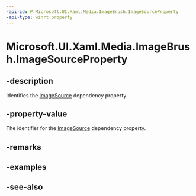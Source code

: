 ```yaml
---
-api-id: P:Microsoft.UI.Xaml.Media.ImageBrush.ImageSourceProperty
-api-type: winrt property
---
```


<!-- Property syntax
public Windows.UI.Xaml.DependencyProperty ImageSourceProperty { get; }
-->

# Microsoft.UI.Xaml.Media.ImageBrush.ImageSourceProperty

## -description
Identifies the [ImageSource](imagebrush_imagesource.md) dependency property.

## -property-value
The identifier for the [ImageSource](imagebrush_imagesource.md) dependency property.

## -remarks

## -examples

## -see-also
